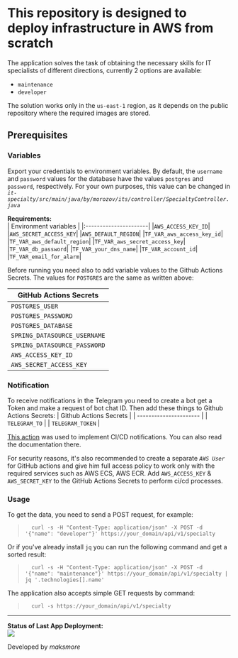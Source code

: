 # This repository is designed to deploy infrastructure in AWS from scratch

The application solves the task of obtaining the necessary skills for IT specialists of different directions, currently 2 options are available:

* `maintenance`
* `developer`

The solution works only in the `us-east-1` region, as it depends on the public repository where the required images are stored.

## Prerequisites

### Variables

Export your credentials to environment variables.
By default, the `username` and `password` values for the database have the values `postgres` and `password`, respectively. For your own purposes, this value can be changed in *`it-specialty/src/main/java/by/morozov/its/controller/SpecialtyController.java`*

**Requirements:**  
| Environment variables |
|:----------------------|
|`AWS_ACCESS_KEY_ID`|
|`AWS_SECRET_ACCESS_KEY`|
|`AWS_DEFAULT_REGION`|
|`TF_VAR_aws_access_key_id`|
|`TF_VAR_aws_default_region`|
|`TF_VAR_aws_secret_access_key`|
|`TF_VAR_db_password`|
|`TF_VAR_your_dns_name`|
|`TF_VAR_account_id`|
|`TF_VAR_email_for_alarm`|

Before running you need also to add variable values to the Github Actions Secrets. The values for `POSTGRES` are the same as written above:

| GitHub Actions Secrets |
| ------------------------ |
| `POSTGRES_USER` |
| `POSTGRES_PASSWORD` |
| `POSTGRES_DATABASE` |
| `SPRING_DATASOURCE_USERNAME` |
|`SPRING_DATASOURCE_PASSWORD`|
| `AWS_ACCESS_KEY_ID` |
| `AWS_SECRET_ACCESS_KEY` |

### Notification

To receive notifications in the Telegram you need to create a bot get a Token and make a request of bot chat ID. Then add these things to Github Actions Secrets:
| Github Actions Secrets |
| ---------------------- |
| `TELEGRAM_TO` |
| `TELEGRAM_TOKEN` |

[This action](https://github.com/appleboy/telegram-action) was used to implement CI/CD notifications. You can also read the documentation there.

For security reasons, it's also recommended to create a separate *`AWS User`* for GitHub actions and give him full access policy to work only with the required services such as AWS ECS, AWS ECR. Add `AWS_ACCESS_KEY` & `AWS_SECRET_KEY` to the GitHub Actions Secrets to perform ci/cd processes.

### Usage

To get the data, you need to send a POST request, for example:
>       curl -s -H "Content-Type: application/json" -X POST -d '{"name": "developer"}' https://your_domain/api/v1/specialty
Or if you've already install `jq` you can run the following command and get a sorted result:
>       curl -s -H "Content-Type: application/json" -X POST -d '{"name": "maintenance"}' https://your_domain/api/v1/specialty | jq '.technologies[].name'
The application also accepts simple GET requests by command:
>       curl -s https://your_domain/api/v1/specialty

***

**Status of Last App Deployment:**<br>
<img src="https://github.com/maksmore/Learning-with-Java-App/workflows/Docker-Image-CD/badge.svg?branch=master"><br>

Developed by *maksmore*
